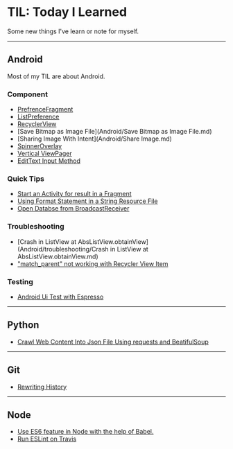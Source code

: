 # TIL: Today I Learned

Some new things I've learn or note for myself.

---
## Android
Most of my TIL are about Android.

### Component
- [PrefrenceFragment](Android/PreferenceFragment.md)
- [ListPreference](Android/ListPreference.md)
- [RecyclerView](Android/RecyclerView.md)
- [Save Bitmap as Image File](Android/Save Bitmap as Image File.md)
- [Sharing Image With Intent](Android/Share Image.md)
- [SpinnerOverlay](Android/SpinnerOverlay.md)
- [Vertical ViewPager](Android/VerticalViewPager.md)
- [EditText Input Method](Android/edit-type-and-input-method.md)

### Quick Tips
- [Start an Activity for result in a Fragment](Android/StartActivtyForResult.md)
- [Using Format Statement in a String Resource File](Android/format-statement-in-string-resource.md)
- [Open Databse from BroadcastReceiver](Android/open-db-from-broadcastreceiver.md)

### Troubleshooting
- [Crash in ListView at AbsListView.obtainView](Android/troubleshooting/Crash in ListView at AbsListView.obtainView.md)
- ["match_parent" not working with Recycler View Item](Android/troubleshooting/recyclerview-item-match-parent.md)

### Testing
- [Android Ui Test with Espresso](Android/20170322_uitest.md)


---
## Python
- [Crawl Web Content Into Json File Using requests and BeatifulSoup](Python/crawl_web_content_into_json_file_using_requests_and_beatifulsoup.md)


---
## Git
- [Rewriting History](Git/rewriting-history.md)


---
## Node
- [Use ES6 feature in Node with the help of Babel.](Node/babel-node.md)
- [Run ESLint on Travis](Node/eslint-on-travis.md)

